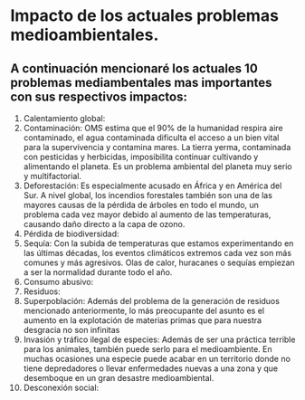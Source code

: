 # Impacto de los actuales problemas medioambientales.

## A continuación mencionaré los actuales 10 problemas mediambentales mas importantes con sus respectivos impactos:
1. Calentamiento global: 
2. Contaminación: OMS estima que el 90% de la humanidad respira aire contaminado, el agua contaminada dificulta el acceso a un bien vital para la supervivencia y contamina mares. La tierra yerma, contaminada con pesticidas y herbicidas, imposibilita continuar cultivando y alimentando el planeta. Es un problema ambiental del planeta muy serio y multifactorial.
3. Deforestación: Es especialmente acusado en África y en América del Sur.  A nivel global, los incendios forestales también son una de las mayores causas de la pérdida de árboles en todo el mundo, un problema cada vez mayor debido al aumento de las temperaturas, causando daño directo a la capa de ozono.
4. Pérdida de biodiversidad:
5. Sequía: Con la subida de temperaturas que estamos experimentando en las últimas décadas, los eventos climáticos extremos cada vez son más comunes y más agresivos. Olas de calor, huracanes o sequías empiezan a ser la normalidad durante todo el año.
6. Consumo abusivo:
7. Residuos:
8. Superpoblación: Además del problema de la generación de residuos mencionado anteriormente, lo más preocupante del asunto es el aumento en la explotación de materias primas que para nuestra desgracia no son infinitas
9. Invasión y tráfico ilegal de especies: Además de ser una práctica terrible para los animales, también puede serlo para el medioambiente. En muchas ocasiones una especie puede acabar en un territorio donde no tiene depredadores o llevar enfermedades nuevas a una zona y que desemboque en un gran desastre medioambiental.
10.  Desconexión social: 
